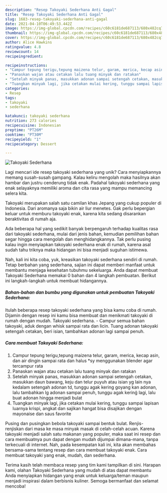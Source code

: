```yaml
---
description: "Resep Takoyaki Sederhana Anti Gagal"
title: "Resep Takoyaki Sederhana Anti Gagal"
slug: 1683-resep-takoyaki-sederhana-anti-gagal
date: 2021-04-10T06:49:53.442Z
image: https://img-global.cpcdn.com/recipes/c60c6181de687113/680x482cq70/takoyaki-sederhana-foto-resep-utama.jpg
thumbnail: https://img-global.cpcdn.com/recipes/c60c6181de687113/680x482cq70/takoyaki-sederhana-foto-resep-utama.jpg
cover: https://img-global.cpcdn.com/recipes/c60c6181de687113/680x482cq70/takoyaki-sederhana-foto-resep-utama.jpg
author: Alice Hawkins
ratingvalue: 4.8
reviewcount: 14
recipeingredient:

recipeinstructions:
- "Campur tepung terigu,tepung maizena telur, garam, merica, kecap asin, dan air dingin sampai rata dan halus *sy menggunakan blender agar tercampur rata"
- "Panaskan wajan atau cetakan lalu tuang minyak dan ratakan"
- "Setelah minyak panas, masukkan adonan sampai setengah cetakan, masukkan daun bawang, keju dan telur puyuh atau isian yg lain nya kedalam setengah adonan td, tunggu agak kering goyang kan adonan, lalu tambahkan lg adonan sampai penuh, tunggu agak kerinģ lagi, lalu buat adonan hingga menjadi bulat"
- "Tuangkan minyak lagi, jika cetakan mulai kering, tunggu sampai lapisan luarnya krispi, angkat dan sajikan hangat bisa disajikan dengan mayonaise dan saus favorite"
categories:
- Resep
tags:
- takoyaki
- sederhana

katakunci: takoyaki sederhana 
nutrition: 273 calories
recipecuisine: Indonesian
preptime: "PT26M"
cooktime: "PT30M"
recipeyield: "1"
recipecategory: Dessert

---
```



![Takoyaki Sederhana](https://img-global.cpcdn.com/recipes/c60c6181de687113/680x482cq70/takoyaki-sederhana-foto-resep-utama.jpg)

Lagi mencari ide resep takoyaki sederhana yang unik? Cara menyiapkannya memang susah-susah gampang. Kalau keliru mengolah maka hasilnya akan hambar dan justru cenderung tidak enak. Padahal takoyaki sederhana yang enak selayaknya memiliki aroma dan cita rasa yang mampu memancing selera kita.

Takoyaki merupakan salah satu camilan khas Jepang yang cukup populer di Indonesia. Dari aromanya saja bikin air liur menetes. Gak perlu bepergian keluar untuk memburu takoyaki enak, karena kita sedang disarankan beraktivitas di rumah aja.

Ada beberapa hal yang sedikit banyak berpengaruh terhadap kualitas rasa dari takoyaki sederhana, mulai dari jenis bahan, kemudian pemilihan bahan segar hingga cara mengolah dan menghidangkannya. Tak perlu pusing kalau ingin menyiapkan takoyaki sederhana enak di rumah, karena asal sudah tahu triknya maka hidangan ini bisa menjadi suguhan istimewa.


Nah, kali ini kita coba, yuk, kreasikan takoyaki sederhana sendiri di rumah. Tetap berbahan yang sederhana, sajian ini dapat memberi manfaat untuk membantu menjaga kesehatan tubuhmu sekeluarga. Anda dapat membuat Takoyaki Sederhana memakai 0 bahan dan 4 langkah pembuatan. Berikut ini langkah-langkah untuk membuat hidangannya.

<!--inarticleads1-->

##### Bahan-bahan dan bumbu yang digunakan untuk pembuatan Takoyaki Sederhana:



Itulah beberapa resep takoyaki sederhana yang bisa kamu coba di rumah. Dijamin dengan resep ini kamu bisa membuat dan menikmati takoyaki di rumah dengan mudah. Takoyaki sederhana. - Campur semua bahan takoyaki, aduk dengan whisk sampai rata dan licin. Tuang adonan takoyaki setengah cetakan, beri isian, tambahkan adonan lagi sampai penuh. 

<!--inarticleads2-->

##### Cara membuat Takoyaki Sederhana:

1. Campur tepung terigu,tepung maizena telur, garam, merica, kecap asin, dan air dingin sampai rata dan halus *sy menggunakan blender agar tercampur rata
1. Panaskan wajan atau cetakan lalu tuang minyak dan ratakan
1. Setelah minyak panas, masukkan adonan sampai setengah cetakan, masukkan daun bawang, keju dan telur puyuh atau isian yg lain nya kedalam setengah adonan td, tunggu agak kering goyang kan adonan, lalu tambahkan lg adonan sampai penuh, tunggu agak kerinģ lagi, lalu buat adonan hingga menjadi bulat
1. Tuangkan minyak lagi, jika cetakan mulai kering, tunggu sampai lapisan luarnya krispi, angkat dan sajikan hangat bisa disajikan dengan mayonaise dan saus favorite


Pusing dan pusingkan bebola takoyaki sampai bentuk bulat. Renjis-renjiskan dari masa ke masa minyak masak di celah-celah acuan. Karena takoyaki menjadi salah satu makanan yang populer, maka saat ini resep dan cara membuatnya pun dapat dengan mudah dijumpai dimana-mana, tanpa terkecuali di internet. Nah, pada kesempatan kali ini, kita akan membahas bersama-sama tentang resep dan cara membuat takoyaki enak. Cara membuat takoyaki yang enak, mudah, dan sederhana. 

Terima kasih telah membaca resep yang tim kami tampilkan di sini. Harapan kami, olahan Takoyaki Sederhana yang mudah di atas dapat membantu Anda menyiapkan hidangan yang enak untuk keluarga/teman maupun menjadi inspirasi dalam berbisnis kuliner. Semoga bermanfaat dan selamat mencoba!
